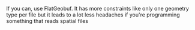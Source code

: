 If you can, use FlatGeobuf. It has more constraints like only one geometry type per file but it leads to a lot less headaches if you're programming something that reads spatial files
